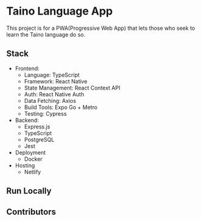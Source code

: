 # Taino Language App

This project is for a PWA(Progressive Web App) that lets those who seek to learn the Taino language do so. 

## Stack 
- Frontend:
    - Language: TypeScript
    - Framework: React Native
    - State Management: React Context API
    - Auth: React Native Auth
    - Data Fetching: Axios
    - Build Tools: Expo Go + Metro
    - Testing: Cypress
- Backend:
    - Express.js
    - TypeScript
    - PostgreSQL
    - Jest
- Deployment
    - Docker
- Hosting
    - Netlify


## Run Locally


## Contributors

